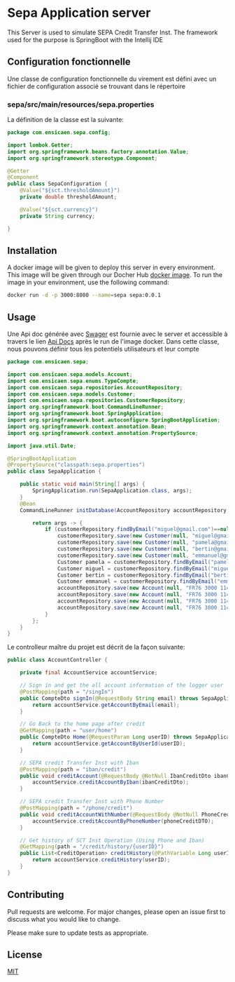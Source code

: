 # Sepa Application server

This Server is used to simulate SEPA Credit Transfer Inst. The framework used for the purpose is SpringBoot with the Intellij IDE

## Configuration fonctionnelle
Une classe de configuration fonctionnelle du virement est défini avec un fichier de configuration associé se trouvant dans le répertoire 

### sepa/src/main/resources/sepa.properties ###

La définition de la classe est la suivante:
```java
package com.ensicaen.sepa.config;

import lombok.Getter;
import org.springframework.beans.factory.annotation.Value;
import org.springframework.stereotype.Component;

@Getter
@Component
public class SepaConfiguration {
    @Value("${sct.thresholdAmount}")
    private double thresholdAmount;

    @Value("${sct.currency}")
    private String currency;

}

```
## Installation

A docker image will be given to deploy this server in every environment. This image will be given through our Docher Hub [docker image](https://hub.docker.com/r/pascalmiguel/sepav1/tags). To run the image in your environment, use the following command:
```bash
docker run -d -p 3000:8080 --name=sepa sepa:0.0.1
```



## Usage
Une Api doc générée avec [Swager](https://swagger.io/) est fournie avec le server et accessible à travers le lien [Api Docs](http://127.0.0.1/swagger-ui/index.html) après le run de l'image docker. Dans cette classe, nous pouvons définir tous les potentiels utilisateurs et leur compte
```java
package com.ensicaen.sepa;

import com.ensicaen.sepa.models.Account;
import com.ensicaen.sepa.enums.TypeCompte;
import com.ensicaen.sepa.repositories.AccountRepository;
import com.ensicaen.sepa.models.Customer;
import com.ensicaen.sepa.repositories.CustomerRepository;
import org.springframework.boot.CommandLineRunner;
import org.springframework.boot.SpringApplication;
import org.springframework.boot.autoconfigure.SpringBootApplication;
import org.springframework.context.annotation.Bean;
import org.springframework.context.annotation.PropertySource;

import java.util.Date;

@SpringBootApplication
@PropertySource("classpath:sepa.properties")
public class SepaApplication {

    public static void main(String[] args) {
        SpringApplication.run(SepaApplication.class, args);
    }
    @Bean
    CommandLineRunner initDatabase(AccountRepository accountRepository, CustomerRepository customerRepository){

        return args -> {
            if (customerRepository.findByEmail("miguel@gmail.com")==null && customerRepository.findByEmail("pamela@gmail.com")==null && customerRepository.findByEmail("emmanuel@gmail.com")==null && customerRepository.findByEmail("bertin@gmail.com")==null) {
                customerRepository.save(new Customer(null, "miguel@gmail.com", "1234", "Kamdem", "Pascal Miguel", "+33681456064", new Date()));
                customerRepository.save(new Customer(null, "pamela@gmail.com", "1234", "Monthe", "Juimo Pamela", "+33674978013", new Date()));
                customerRepository.save(new Customer(null, "bertin@gmail.com", "1234", "LOUBAM", "Bertin Beriot", "+33628821049", new Date()));
                customerRepository.save(new Customer(null, "emmanuel@gmail.com", "1234", "ATANGANA ATANGANA", "Jean Emmanuel", "+33612489039", new Date()));
                Customer pamela = customerRepository.findByEmail("pamela@gmail.com");
                Customer miguel = customerRepository.findByEmail("miguel@gmail.com");
                Customer bertin = customerRepository.findByEmail("bertin@gmail.com");
                Customer emmanuel = customerRepository.findByEmail("emmanuel@gmail.com");
                accountRepository.save(new Account(null, "FR76 3000 1141 0000 0011 0023 136", "BNPAFRPPXXX", 20000, new Date(), "Euro", TypeCompte.CHEQUE, pamela));
                accountRepository.save(new Account(null, "FR76 3000 1140 0000 0010 0023 135", "BNPAFRPPXXX", 20000, new Date(), "Euro", TypeCompte.CHEQUE, miguel));
                accountRepository.save(new Account(null, "FR76 3000 1140 0000 0012 0023 134", "BNPAFRPPXXX", 20000, new Date(), "Euro", TypeCompte.CHEQUE, bertin));
                accountRepository.save(new Account(null, "FR76 3000 1140 0000 0013 0023 133", "BNPAFRPPXXX", 20000, new Date(), "Euro", TypeCompte.CHEQUE, emmanuel));
            }
        };
    }
}

```

Le controlleur maître du projet est décrit de la façon suivante:


```java
public class AccountController {

    private final AccountService accountService;

    // Sign in and get the all account information of the logger user
    @PostMapping(path = "/singIn")
    public CompteDto signIn(@RequestBody String email) throws SepaApplicationException {
        return accountService.getAccountByEmail(email);
    }

    // Go Back to the home page after credit
    @GetMapping(path = "user/home")
    public CompteDto Home(@RequestParam Long userID) throws SepaApplicationException {
        return accountService.getAccountByUserId(userID);
    }

    // SEPA credit Transfer Inst with Iban
    @PostMapping(path = "iban/credit")
    public void creditAccount(@RequestBody @NotNull IbanCreditDto ibanCreditDto) throws SepaApplicationException {
        accountService.creditAccountByIban(ibanCreditDto);
    }

    // SEPA credit Transfer Inst with Phone Number
    @PostMapping(path = "/phone/credit")
    public void creditAccountWithNumber(@RequestBody @NotNull PhoneCreditDTO phoneCreditDTO) throws SepaApplicationException {
        accountService.creditAccountByPhoneNumber(phoneCreditDTO);
    }

    // Get history of SCT Inst Operation (Using Phone and Iban)  
    @GetMapping(path = "/credit/history/{userID}")
    public List<CreditOperation> creditHistory(@PathVariable Long userID) throws SepaApplicationException {
        return accountService.creditHistory(userID);
    }
}
```

## Contributing

Pull requests are welcome. For major changes, please open an issue first
to discuss what you would like to change.

Please make sure to update tests as appropriate.

## License

[MIT](https://choosealicense.com/licenses/mit/)